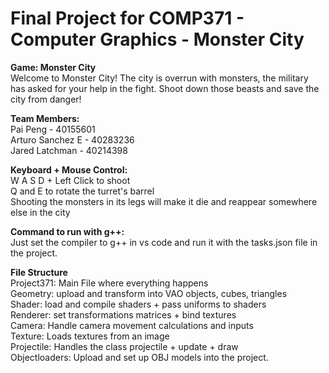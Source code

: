 # Final Project for COMP371 - Computer Graphics - Monster City

__**Game: Monster City**__ <br>
Welcome to Monster City! The city is overrun with monsters, the military has asked for your help in the fight. Shoot down those beasts and save the city from danger!

**Team Members:** <br>
Pai Peng - 40155601 <br>
Arturo Sanchez E - 40283236 <br>
Jared Latchman - 40214398 <br>

**Keyboard + Mouse Control:** <br>
W A S D + Left Click to shoot <br>
Q and E to rotate the turret's barrel <br>
Shooting the monsters in its legs will make it die and reappear somewhere else in the city<br>

**Command to run with g++:** <br>
Just set the compiler to g++ in vs code and run it with the tasks.json file in the project.

**File Structure** <br>
Project371: Main File where everything happens <br>
Geometry: upload and transform into VAO objects, cubes, triangles <br>
Shader: load and compile shaders + pass uniforms to shaders <br>
Renderer: set transformations matrices + bind textures <br>
Camera: Handle camera movement calculations and inputs <br>
Texture: Loads textures from an image <br>
Projectile: Handles the class projectile + update + draw <br>
Objectloaders: Upload and set up OBJ models into the project.
